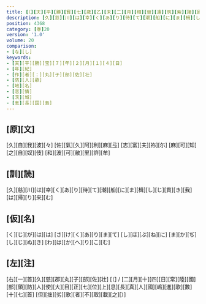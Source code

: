 ```yaml
---
title: [（][天][平][勝][寳][七][歳][乙][未][二][月][相][替][遣][筑][紫][諸][國][防][人][等][歌][）]
description: [久][慈][川][は][幸][く][あ][り][待][て][潮][船][に][ま][楫][し][じ][貫][き][我][は][帰][り][来][む]
position: 4368
category: [巻]20
version: '1.0'
volume: 20
comparison:
- [な][し]
keywords:
- [天][平][勝][宝][７][年][２][月][１][４][日]
- [年][紀]
- [作][者][：][丸][子][部][佐][壮]
- [防][人][歌]
- [地][名]
- [恋][情]
- [茨][城]
- [息][長][国][島]
---
```


## [原][文]

[久][自][我][波][々] [佐][氣][久][阿][利][麻][弖] [志][富][夫][祢][尓] [麻][可][知][之][自][奴][伎] [和][波][可][敝][里][許][牟]

## [訓][読]

[久][慈][川][は][幸][く][あ][り][待][て][潮][船][に][ま][楫][し][じ][貫][き][我][は][帰][り][来][む]

## [仮][名]

[く][じ][が][は][は] [さ][け][く][あ][り][ま][て] [し][ほ][ぶ][ね][に] [ま][か][ぢ][し][じ][ぬ][き] [わ][は][か][へ][り][こ][む]

## [左][注]

[右][一][首][久][慈][郡][丸][子][部][佐][壮] [（] / [二][月][十][四][日][常][陸][國][部][領][防][人][使][大][目][正][七][位][上][息][長][真][人][國][嶋][進][歌][數][十][七][首] [但][拙][劣][歌][者][不][取][載][之][）]
